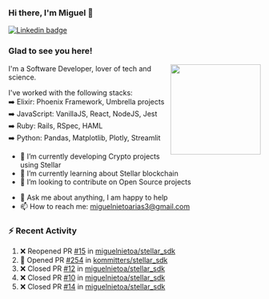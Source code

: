 ### Hi there, I'm Miguel 👋

<a href="https://linkedin.com/in/miguelnietoa/" target="_blank" rel="noopener noreferrer">
  <img src="https://img.shields.io/badge/-LinkedIn-0e76a8?style=flat-square&logo=Linkedin&logoColor=white" alt="Linkedin badge">
</a>
<!-- [![Website Badge](https://img.shields.io/badge/Website-3b5998?style=flat-square&logo=google-chrome&logoColor=white)](#notavailablenow#) 

<img src="https://i.imgur.com/tbrLrt5.gif" width=400 alt="Coding GIF" align="right"/>
-->


### Glad to see you here!
<a href="https://github.com/miguelnietoa"><img src="https://github-readme-stats.vercel.app/api?username=miguelnietoa&show_icons=true&hide_border=true&count_private=true&include_all_commits=true&theme=tokyonight" height="180em" align="right"/></a>
I'm a Software Developer, lover of tech and science. 

I've worked with the following stacks:\
➡️ Elixir: Phoenix Framework, Umbrella projects\
➡️ JavaScript: VanillaJS, React, NodeJS, Jest\
➡️ Ruby: Rails, RSpec, HAML\
➡️ Python: Pandas, Matplotlib, Plotly, Streamlit

- 🔭 I’m currently developing Crypto projects using Stellar
- 🌱 I’m currently learning about Stellar blockchain
- 👯 I’m looking to contribute on Open Source projects
<!-- 
- 😄 I just finished a Machine Learning course! 
- 🤔 I’m looking for help with ...
-->
- 💬 Ask me about anything, I am happy to help
- 📫 How to reach me: miguelnietoarias3@gmail.com

### ⚡ Recent Activity

<!--START_SECTION:activity-->
1. ❌ Reopened PR [#15](https://github.com/miguelnietoa/stellar_sdk/pull/15) in [miguelnietoa/stellar_sdk](https://github.com/miguelnietoa/stellar_sdk)
2. 💪 Opened PR [#254](https://github.com/kommitters/stellar_sdk/pull/254) in [kommitters/stellar_sdk](https://github.com/kommitters/stellar_sdk)
3. ❌ Closed PR [#12](https://github.com/miguelnietoa/stellar_sdk/pull/12) in [miguelnietoa/stellar_sdk](https://github.com/miguelnietoa/stellar_sdk)
4. ❌ Closed PR [#10](https://github.com/miguelnietoa/stellar_sdk/pull/10) in [miguelnietoa/stellar_sdk](https://github.com/miguelnietoa/stellar_sdk)
5. ❌ Closed PR [#14](https://github.com/miguelnietoa/stellar_sdk/pull/14) in [miguelnietoa/stellar_sdk](https://github.com/miguelnietoa/stellar_sdk)
<!--END_SECTION:activity-->
